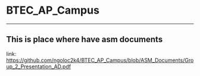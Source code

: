 # BTEC_AP_Campus

---

## This is place where have asm documents

link: 
https://github.com/ngoloc2k4/BTEC_AP_Campus/blob/ASM_Documents/Group_2_Presentation_AD.pdf

